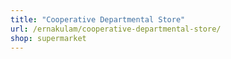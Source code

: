 ```yaml
---
title: "Cooperative Departmental Store"
url: /ernakulam/cooperative-departmental-store/
shop: supermarket
---
```

